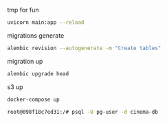 tmp for fun
```bash
uvicorn main:app --reload
```

migrations generate
```bash
alembic revision --autogenerate -m "Create tables"
```
migration up
```bash
alembic upgrade head
```

s3 up
```bash
docker-compose up 
```

```bash
root@098f18c7ed31:/# psql -U pg-user -d cinema-db
```